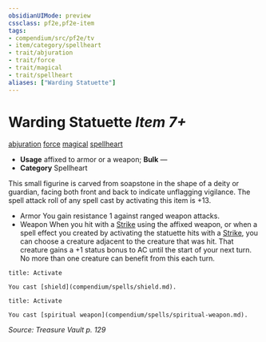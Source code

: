 ```yaml
---
obsidianUIMode: preview
cssclass: pf2e,pf2e-item
tags:
- compendium/src/pf2e/tv
- item/category/spellheart
- trait/abjuration
- trait/force
- trait/magical
- trait/spellheart
aliases: ["Warding Statuette"]
---
```

# Warding Statuette *Item 7+*  
[abjuration](rules/traits/abjuration.md)  [force](rules/traits/force.md)  [magical](rules/traits/magical.md)  [spellheart](rules/traits/spellheart-som.md)  

- **Usage** affixed to armor or a weapon; **Bulk** —
- **Category** Spellheart

This small figurine is carved from soapstone in the shape of a deity or guardian, facing both front and back to indicate unflagging vigilance. The spell attack roll of any spell cast by activating this item is +13.

- Armor You gain resistance 1 against ranged weapon attacks.
- Weapon When you hit with a [Strike](rules/actions/strike.md) using the affixed weapon, or when a spell effect you created by activating the statuette hits with a [Strike](rules/actions/strike.md), you can choose a creature adjacent to the creature that was hit. That creature gains a +1 status bonus to AC until the start of your next turn. No more than one creature can benefit from this each turn.

```ad-embed-ability
title: Activate

You cast [shield](compendium/spells/shield.md).
```

```ad-embed-ability
title: Activate

You cast [spiritual weapon](compendium/spells/spiritual-weapon.md).
```

*Source: Treasure Vault p. 129*